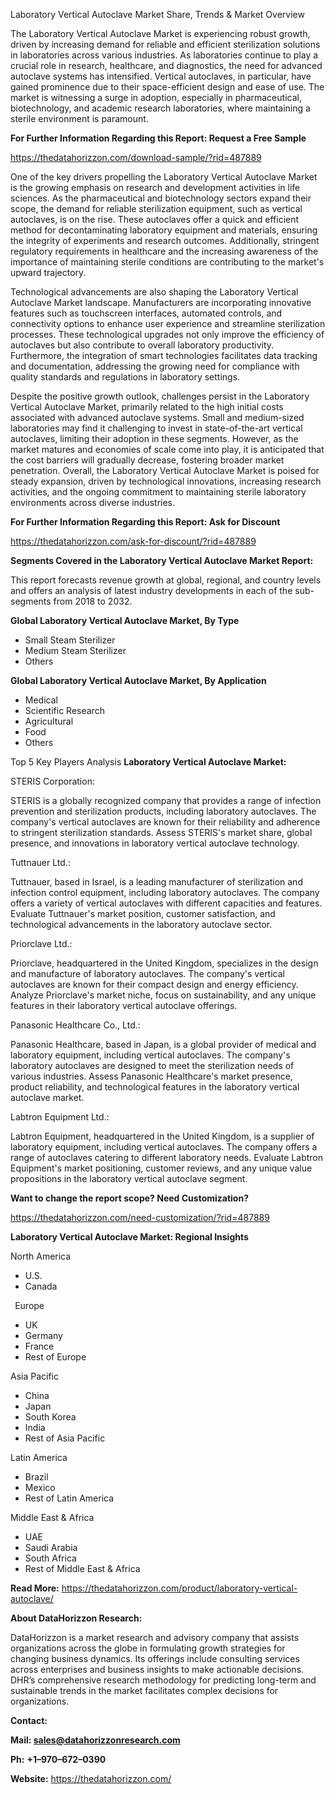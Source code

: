 ﻿Laboratory Vertical Autoclave Market Share, Trends & Market Overview

The Laboratory Vertical Autoclave Market is experiencing robust growth, driven by increasing demand for reliable and efficient sterilization solutions in laboratories across various industries. As laboratories continue to play a crucial role in research, healthcare, and diagnostics, the need for advanced autoclave systems has intensified. Vertical autoclaves, in particular, have gained prominence due to their space-efficient design and ease of use. The market is witnessing a surge in adoption, especially in pharmaceutical, biotechnology, and academic research laboratories, where maintaining a sterile environment is paramount.

**For Further Information Regarding this Report: Request a Free Sample**	

<https://thedatahorizzon.com/download-sample/?rid=487889>

One of the key drivers propelling the Laboratory Vertical Autoclave Market is the growing emphasis on research and development activities in life sciences. As the pharmaceutical and biotechnology sectors expand their scope, the demand for reliable sterilization equipment, such as vertical autoclaves, is on the rise. These autoclaves offer a quick and efficient method for decontaminating laboratory equipment and materials, ensuring the integrity of experiments and research outcomes. Additionally, stringent regulatory requirements in healthcare and the increasing awareness of the importance of maintaining sterile conditions are contributing to the market's upward trajectory.

Technological advancements are also shaping the Laboratory Vertical Autoclave Market landscape. Manufacturers are incorporating innovative features such as touchscreen interfaces, automated controls, and connectivity options to enhance user experience and streamline sterilization processes. These technological upgrades not only improve the efficiency of autoclaves but also contribute to overall laboratory productivity. Furthermore, the integration of smart technologies facilitates data tracking and documentation, addressing the growing need for compliance with quality standards and regulations in laboratory settings.

Despite the positive growth outlook, challenges persist in the Laboratory Vertical Autoclave Market, primarily related to the high initial costs associated with advanced autoclave systems. Small and medium-sized laboratories may find it challenging to invest in state-of-the-art vertical autoclaves, limiting their adoption in these segments. However, as the market matures and economies of scale come into play, it is anticipated that the cost barriers will gradually decrease, fostering broader market penetration. Overall, the Laboratory Vertical Autoclave Market is poised for steady expansion, driven by technological innovations, increasing research activities, and the ongoing commitment to maintaining sterile laboratory environments across diverse industries.

**For Further Information Regarding this Report: Ask for Discount**	

<https://thedatahorizzon.com/ask-for-discount/?rid=487889>

**Segments Covered in the Laboratory Vertical Autoclave Market Report:**

This report forecasts revenue growth at global, regional, and country levels and offers an analysis of latest industry developments in each of the sub-segments from 2018 to 2032.

**Global Laboratory Vertical Autoclave Market, By Type**

- Small Steam Sterilizer
- Medium Steam Sterilizer
- Others

**Global Laboratory Vertical Autoclave Market, By Application**

- Medical
- Scientific Research
- Agricultural
- Food
- Others

Top 5 Key Players Analysis **Laboratory Vertical Autoclave Market:**

STERIS Corporation:

STERIS is a globally recognized company that provides a range of infection prevention and sterilization products, including laboratory autoclaves. The company's vertical autoclaves are known for their reliability and adherence to stringent sterilization standards. Assess STERIS's market share, global presence, and innovations in laboratory vertical autoclave technology.

Tuttnauer Ltd.:

Tuttnauer, based in Israel, is a leading manufacturer of sterilization and infection control equipment, including laboratory autoclaves. The company offers a variety of vertical autoclaves with different capacities and features. Evaluate Tuttnauer's market position, customer satisfaction, and technological advancements in the laboratory autoclave sector.

Priorclave Ltd.:

Priorclave, headquartered in the United Kingdom, specializes in the design and manufacture of laboratory autoclaves. The company's vertical autoclaves are known for their compact design and energy efficiency. Analyze Priorclave's market niche, focus on sustainability, and any unique features in their laboratory vertical autoclave offerings.

Panasonic Healthcare Co., Ltd.:

Panasonic Healthcare, based in Japan, is a global provider of medical and laboratory equipment, including vertical autoclaves. The company's laboratory autoclaves are designed to meet the sterilization needs of various industries. Assess Panasonic Healthcare's market presence, product reliability, and technological features in the laboratory vertical autoclave market.

Labtron Equipment Ltd.:

Labtron Equipment, headquartered in the United Kingdom, is a supplier of laboratory equipment, including vertical autoclaves. The company offers a range of autoclaves catering to different laboratory needs. Evaluate Labtron Equipment's market positioning, customer reviews, and any unique value propositions in the laboratory vertical autoclave segment.

**Want to change the report scope? Need Customization?**

<https://thedatahorizzon.com/need-customization/?rid=487889>

**Laboratory Vertical Autoclave Market: Regional Insights**

North America

- U.S.
- Canada

` `Europe

- UK
- Germany
- France
- Rest of Europe

Asia Pacific	

- China
- Japan
- South Korea
- India
- Rest of Asia Pacific

Latin America

- Brazil
- Mexico
- Rest of Latin America

Middle East & Africa

- UAE
- Saudi Arabia
- South Africa
- Rest of Middle East & Africa

**Read More:** <https://thedatahorizzon.com/product/laboratory-vertical-autoclave/>

**About DataHorizzon Research:**

DataHorizzon is a market research and advisory company that assists organizations across the globe in formulating growth strategies for changing business dynamics. Its offerings include consulting services across enterprises and business insights to make actionable decisions. DHR’s comprehensive research methodology for predicting long-term and sustainable trends in the market facilitates complex decisions for organizations.

**Contact:**

**Mail: <sales@datahorizzonresearch.com>**

**Ph:** **+1–970–672–0390**

**Website:** <https://thedatahorizzon.com/>


